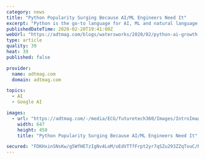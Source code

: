 ```yaml
---
category: news
title: "Python Popularity Surging Because AI/ML Engineers Need It"
excerpt: "Python is the go-to language for AI, ML and natural language programming (NLP) development, thanks in no small part to the dozen or so libraries and development tools that support it, from TensorFlow to Pytorch. And simple syntax and readability promote rapid testing of complex algorithms, and make the language accessible to non-programmers."
publishedDateTime: 2020-02-20T19:41:00Z
webUrl: "https://adtmag.com/blogs/watersworks/2020/02/python-ai-growth.aspx"
type: article
quality: 39
heat: 39
published: false

provider:
  name: adtmag.com
  domain: adtmag.com

topics:
  - AI
  - Google AI

images:
  - url: "https://adtmag.com/-/media/ECG/futuretech360/Images/IntroImages/CityTrainRalewayBlur.jpg"
    width: 647
    height: 450
    title: "Python Popularity Surging Because AI/ML Engineers Need It"

secured: "FDKHxinSNsKw/g5WfHETzIgNv4LoM/oEdVTTfFrpt2yr7qSZu293ZZqTouC/RGHwgGohHmsUavG/tn+NZl8DRvnlP7V85tW6Kp66l5iZiQ66NaAB6C2VGtp6orH82OZDPLV8T2j74hTCdLuXf882ASfgWOpCuIa+sLSm7iaRdYnj/HYu7wOXrLYPd1ax0qlQlcaFdLhmIZKLWHQikeQlbjJajX9Ik3RWank11zAI5/zEx4smuGpQA2/ai8isbu8uVW9VjWEEQSgY+YRaulayIJPCN7zeFGa0gcjR4q0V4TQ0Y8BXKibih+bpvDXww4m3;hi6wcNCFY/zhQP1Ua15RgQ=="
---
```


